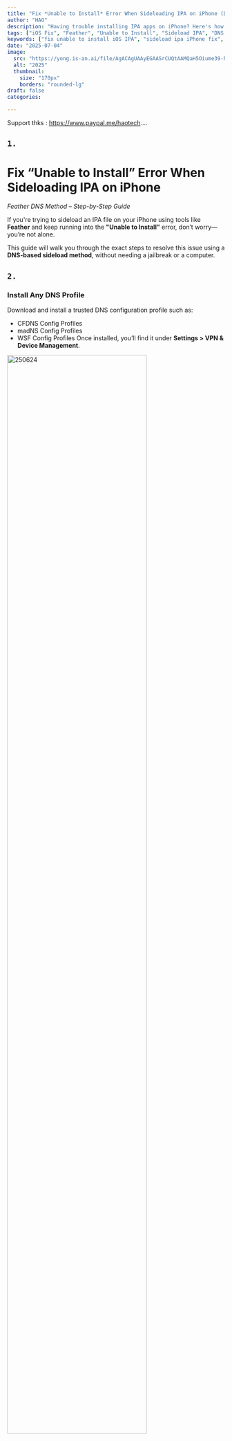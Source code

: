 ```yaml
---
title: "Fix *Unable to Install* Error When Sideloading IPA on iPhone (DNS + Feather Guide)"
author: "HAO"
description: "Having trouble installing IPA apps on iPhone? Here's how to fix the 'Unable to Install' issue using DNS profiles and the Feather sideload tool—no jailbreak or computer required."	
tags: ["iOS Fix", "Feather", "Unable to Install", "Sideload IPA", "DNS Install Method", "No Jailbreak"]
keywords: ["fix unable to install iOS IPA", "sideload ipa iPhone fix", "Feather install failed", "ipa installation not working", "dns install method", "airplane mode ipa", "how to fix IPA not installing", "feather sideload troubleshooting"]
date: "2025-07-04"
image:
  src: "https://yong.is-an.ai/file/AgACAgUAAyEGAASrCUQtAAMQaH5Oiume39-hYK3B_jT7gdLXexcAAqbDMRtb5PBXKu4g7yUvPn0BAAMCAAN4AAM2BA.jpg"
  alt: "2025"
  thumbnail:
    size: "170px"
    borders: "rounded-lg"
draft: false
categories:

---
```


Support thks : https://www.paypal.me/haotech....
<!--more-->

## **<font style="background:  ">`1.`</font>**

# Fix “Unable to Install” Error When Sideloading IPA on iPhone  
*Feather DNS Method – Step-by-Step Guide*

If you're trying to sideload an IPA file on your iPhone using tools like **Feather** and keep running into the **"Unable to Install"** error, don’t worry—you’re not alone.

This guide will walk you through the exact steps to resolve this issue using a **DNS-based sideload method**, without needing a jailbreak or a computer.

## **<font style="background:  ">`2.`</font>**

### **Install Any DNS Profile**
Download and install a trusted DNS configuration profile such as:

- CFDNS Config Profiles
- madNS Config Profiles  
- WSF Config Profiles
Once installed, you’ll find it under **Settings > VPN & Device Management**.

<div class="image-center">
  <a href="https://yong.is-an.ai/file/AgACAgUAAyEGAASrCUQtAAMTaH5Pdk4AAT8BLOfgkHC1nForK-mLAAKpwzEbW-TwV0adFOVjyqa-AQADAgADeQADNgQ.jpg"
     data-lightbox="image-1"
     data-title="250624">
    <img src="https://yong.is-an.ai/file/AgACAgUAAyEGAASrCUQtAAMTaH5Pdk4AAT8BLOfgkHC1nForK-mLAAKpwzEbW-TwV0adFOVjyqa-AQADAgADeQADNgQ.jpg"
         width="80%"
         alt="250624">
  </a>
</div>

## **<font style="background:  ">`2.`</font>**

### **Switch the DNS Mode to “INSTALL ONLY” (Airplane Mode ON)**
- Go to Settings → DNS Profile
- Change the DNS mode to `install ONLY`
- **IMPORTANT:** Turn **Airplane Mode ON** before switching modes. This step is crucial to avoid system-level interference during app installation.

## **<font style="background:  ">`3.`</font>**

### 🔗 Related Sideload Resources
using a **[Sideloadly](https://sideloadly.io/)**, **[Scarlet](https://haee.dpdns.org/post/scarlet-fix-250424/)**, **[Esign](https://haee.dpdns.org/post/esign-250530/)**, **[Ksign](https://haee.dpdns.org/post/ksign_250524/)**, or **[Feather signer](https://haee.dpdns.org/post/feather250309/)**

---

#### **Links**

##### **<font style="background: "> IF want Support Me :</font>** 
**[Click](https://www.paypal.me/haotech)**

##### **<font style="background: "> Important !: </font>** 
**[Click](https://www.patreon.com/hao8?utm_medium=unknown&utm_source=join_link&utm_campaign=creatorshare_creator&utm_content=copyLink)**

If you think my article is good, stay stuned! it's awesome, have a great day!

